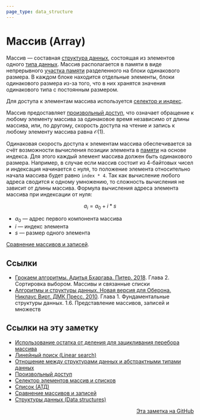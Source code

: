 ```yaml
---
page_type: data_structure
---
```


# Массив (Array)

Массив — составная [структура данных](20221025223341.md), состоящая из элементов одного [типа данных](20221120135950.md). Массив располагается в памяти в виде непрерывного [участка памяти](20221029234220.md) разделенного на блоки одинакового размера. В каждом блоке находится отдельные элементы, блоки одинакового размера из-за того, что в них хранятся значения одинакового типа с постоянным размером.

Для доступа к элементам массива используется [селектор и индекс](20221121231228.md).

Массив предоставляет [произвольный доступ](20221108225121.md), что означает обращение к любому элементу массива за одинаковое время независимо от длины массива, или, по другому, скорость доступа на чтение и запись к любому элементу массива равна $\mathcal{O}(1)$.

Одинаковая скорость доступа к элементам массива обеспечивается за счёт возможности вычисления позиции элемента в [памяти](20221029234220.md) на основе индекса. Для этого каждый элемент массива должен быть одинакового размера. Например, в случае если массив состоит из 4-байтовых чисел и индексация начинается с нуля, то положение элемента относительно начала массива будет равно `index * 4`. Так как вычисление любого адреса сводится к одному умножению, то сложность вычисления не зависит от длины массива. Формула вычисления адреса элемента массива при индексации от нуля:

$$
a_i = a_0 + i*s
$$
* $a_0$ — адрес первого компонента массива
* $i$ — индекс элемента
* $s$ — размер одного элемента

[Сравнение массивов и записей](20221122202900.md).

## Ссылки

- [Грокаем алгоритмы. Адитья Бхаргава. Питер. 2018](BhargavaGrokaemAlgoritmy2018.md). Глава 2. Сортировка выбором. Массивы и связанные списки
- [Алгоритмы и структуры данных. Новая версия для Оберона. Никлаус Вирт. ДМК Пресс. 2010](WirthAlgorithmsAndDataStructures2010.md). Глава 1. Фундаментальные структуры данных. 1.6. Представление массивов, записей и множеств


## Ссылки на эту заметку

* [Использование остатка от деления для зацикливания перебора массива](20221110203155.md)
* [Линейный поиск (Linear search)](20221023135032.md)
* [Отношение между структурами данных и абстрактными типами данных](20221121224530.md)
* [Произвольный доступ](20221108225121.md)
* [Селектор элементов массив и списков](20221121231228.md)
* [Список (АТД)](20221121230218.md)
* [Сравнение массивов и записей](20221122202900.md)
* [Структуры данных (Data structures)](20221025223341.md)


<p v-pre style="text-align: right">
  <a href="https://github.com/Kverde/algorithms/blob/main/source/20221025215309.md">
  Эта заметка на GitHub
  </a>
</p>
